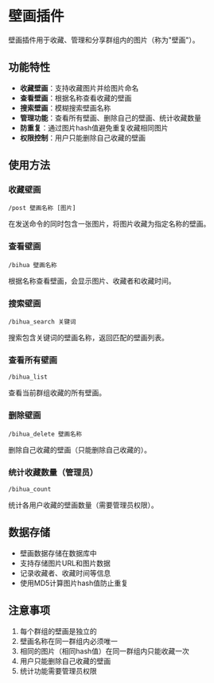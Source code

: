 # 壁画插件

壁画插件用于收藏、管理和分享群组内的图片（称为"壁画"）。

## 功能特性

- **收藏壁画**：支持收藏图片并给图片命名
- **查看壁画**：根据名称查看收藏的壁画
- **搜索壁画**：模糊搜索壁画名称
- **管理功能**：查看所有壁画、删除自己的壁画、统计收藏数量
- **防重复**：通过图片hash值避免重复收藏相同图片
- **权限控制**：用户只能删除自己收藏的壁画

## 使用方法

### 收藏壁画

```plaintext
/post 壁画名称 [图片]
```

在发送命令的同时包含一张图片，将图片收藏为指定名称的壁画。

### 查看壁画

```plaintext
/bihua 壁画名称
```

根据名称查看壁画，会显示图片、收藏者和收藏时间。

### 搜索壁画

```plaintext
/bihua_search 关键词
```

搜索包含关键词的壁画名称，返回匹配的壁画列表。

### 查看所有壁画

```plaintext
/bihua_list
```

查看当前群组收藏的所有壁画。

### 删除壁画

```plaintext
/bihua_delete 壁画名称
```

删除自己收藏的壁画（只能删除自己收藏的）。

### 统计收藏数量（管理员）

```plaintext
/bihua_count
```

统计各用户收藏的壁画数量（需要管理员权限）。

## 数据存储

- 壁画数据存储在数据库中
- 支持存储图片URL和图片数据
- 记录收藏者、收藏时间等信息
- 使用MD5计算图片hash值防止重复

## 注意事项

1. 每个群组的壁画是独立的
2. 壁画名称在同一群组内必须唯一
3. 相同的图片（相同hash值）在同一群组内只能收藏一次
4. 用户只能删除自己收藏的壁画
5. 统计功能需要管理员权限
